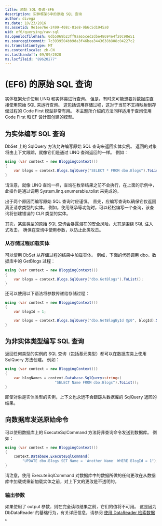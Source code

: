 ```yaml
---
title: 原始 SQL 查询-EF6
description: 实体框架6中的原始 SQL 查询
author: divega
ms.date: 10/23/2016
ms.assetid: 9e1ee76e-2499-408c-81e8-9b6c5d1945a0
uid: ef6/querying/raw-sql
ms.openlocfilehash: 0db5069b23ff9aa65ced2dbe48694e4f20c98e51
ms.sourcegitcommit: 7c3939504bb9da3f46bea3443638b808c04227c2
ms.translationtype: MT
ms.contentlocale: zh-CN
ms.lasthandoff: 09/09/2020
ms.locfileid: "89620277"
---
```

# <a name="raw-sql-queries-ef6"></a> (EF6) 的原始 SQL 查询

实体框架允许使用 LINQ 和实体类进行查询。 但是，有时您可能想要对数据库直接使用原始 SQL 来运行查询。 这包括调用存储过程，这对于当前不支持映射到存储过程的 Code First 模型非常有用。 本主题所介绍的方法同样适用于查询使用 Code First 和 EF 设计器创建的模型。  

## <a name="writing-sql-queries-for-entities"></a>为实体编写 SQL 查询  

DbSet 上的 SqlQuery 方法允许编写原始 SQL 查询来返回实体实例。 返回的对象将由上下文跟踪，就像它们是通过 LINQ 查询返回的一样。 例如：  

``` csharp  
using (var context = new BloggingContext())
{
    var blogs = context.Blogs.SqlQuery("SELECT * FROM dbo.Blogs").ToList();
}
```  

请注意，就像 LINQ 查询一样，查询在枚举结果之前不会执行，在上面的示例中，此操作是通过调用 System.linq.enumerable.tolist 来完成的。  

出于两个原因而编写原始 SQL 查询时应谨慎。 首先，应编写查询以确保它仅返回真正请求类型的实体。 例如，使用继承等功能时，可以轻松编写一个查询，该查询将创建错误的 CLR 类型的实体。  

其次，某些类型的原始 SQL 查询会暴露潜在的安全风险，尤其是围绕 SQL 注入式攻击。 确保在查询中使用参数，以防止此类攻击。  

### <a name="loading-entities-from-stored-procedures"></a>从存储过程加载实体  

可以使用 DbSet 从存储过程的结果中加载实体。 例如，下面的代码调用 dbo。数据库中的 GetBlogs 过程：  

``` csharp
using (var context = new BloggingContext())
{
    var blogs = context.Blogs.SqlQuery("dbo.GetBlogs").ToList();
}
```  

还可以使用以下语法将参数传递给存储过程：  

``` csharp
using (var context = new BloggingContext())
{
    var blogId = 1;

    var blogs = context.Blogs.SqlQuery("dbo.GetBlogById @p0", blogId).Single();
}
```  

## <a name="writing-sql-queries-for-non-entity-types"></a>为非实体类型编写 SQL 查询  

返回任何类型的实例的 SQL 查询（包括基元类型）都可以在数据库类上使用 SqlQuery 方法创建。 例如：  

``` csharp
using (var context = new BloggingContext())
{
    var blogNames = context.Database.SqlQuery<string>(
                       "SELECT Name FROM dbo.Blogs").ToList();
}
```  

即使对象是实体类型的实例，上下文也永远不会跟踪从数据库的 SqlQuery 返回的结果。  

## <a name="sending-raw-commands-to-the-database"></a>向数据库发送原始命令  

可以使用数据库上的 ExecuteSqlCommand 方法将非查询命令发送到数据库。 例如：  

``` csharp
using (var context = new BloggingContext())
{
    context.Database.ExecuteSqlCommand(
        "UPDATE dbo.Blogs SET Name = 'Another Name' WHERE BlogId = 1");
}
```  

请注意，使用 ExecuteSqlCommand 对数据库中的数据所做的任何更改在从数据库中加载或重新加载实体之前，对上下文的更改是不透明的。  

### <a name="output-parameters"></a>输出参数  

如果使用了 output 参数，则在完全读取结果之前，它们的值将不可用。 这是因为 DbDataReader 的基础行为，有关详细信息，请参阅 [使用 DataReader 检索数据](https://go.microsoft.com/fwlink/?LinkID=398589) 。  
